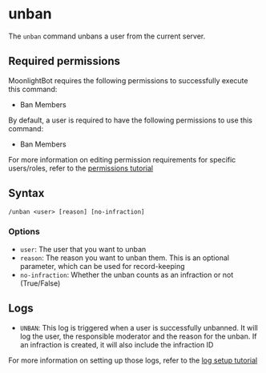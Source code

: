 # unban

The `unban` command unbans a user from the current server.

## Required permissions

MoonlightBot requires the following permissions to successfully execute this command:

* Ban Members

By default, a user is required to have the following permissions to use this command:

* Ban Members

For more information on editing permission requirements for specific users/roles, refer to the [permissions tutorial](/start-up/permission-tutorial.md)

## Syntax

```text
/unban <user> [reason] [no-infraction]
```

### Options

* `user`: The user that you want to unban
* `reason`: The reason you want to unban them. This is an optional parameter, which can be used for record-keeping
* `no-infraction`: Whether the unban counts as an infraction or not (True/False)

## Logs

* `UNBAN`: This log is triggered when a user is successfully unbanned. It will log the user, the responsible moderator and the reason for the unban. If an infraction is created, it will also include the infraction ID

For more information on setting up those logs, refer to the [log setup tutorial](/README.md#logging)

